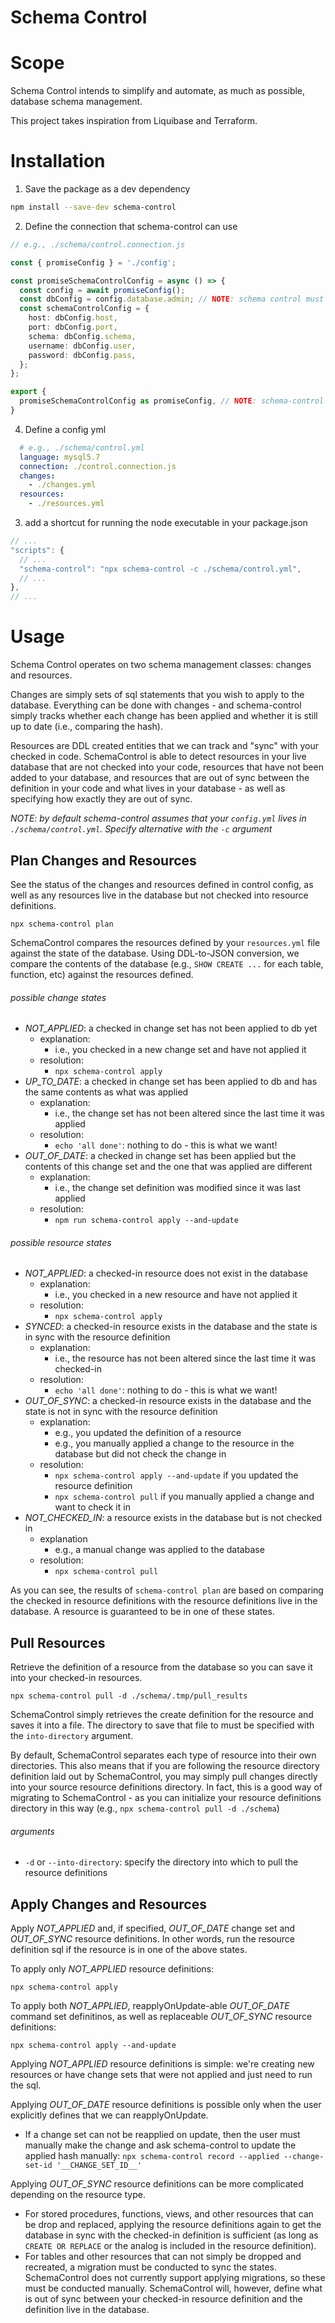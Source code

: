# Schema Control

# Scope
Schema Control intends to simplify and automate, as much as possible, database schema management.

This project takes inspiration from Liquibase and Terraform.

# Installation

1. Save the package as a dev dependency
  ```sh
  npm install --save-dev schema-control
  ```

2. Define the connection that schema-control can use
  ```ts
  // e.g., ./schema/control.connection.js

  const { promiseConfig } = './config';

  const promiseSchemaControlConfig = async () => {
    const config = await promiseConfig();
    const dbConfig = config.database.admin; // NOTE: schema control must have DDL privileges
    const schemaControlConfig = {
      host: dbConfig.host,
      port: dbConfig.port,
      schema: dbConfig.schema,
      username: dbConfig.user,
      password: dbConfig.pass,
    };
  };

  export {
    promiseSchemaControlConfig as promiseConfig, // NOTE: schema-control will look for an export named `promiseConfig`
  }
  ```

4. Define a config yml
  ```yml
    # e.g., ./schema/control.yml
    language: mysql5.7
    connection: ./control.connection.js
    changes:
      - ./changes.yml
    resources:
      - ./resources.yml
  ```

3. add a shortcut for running the node executable in your package.json
  ```js
  // ...
  "scripts": {
    // ...
    "schema-control": "npx schema-control -c ./schema/control.yml",
    // ...
  },
  // ...
  ```

# Usage

Schema Control operates on two schema management classes: changes and resources.

Changes are simply sets of sql statements that you wish to apply to the database. Everything can be done with changes - and schema-control simply tracks whether each change has been applied and whether it is still up to date (i.e., comparing the hash).    

Resources are DDL created entities that we can track and "sync" with your checked in code. SchemaControl is able to detect resources in your live database that are not checked into your code, resources that have not been added to your database, and resources that are out of sync between the definition in your code and what lives in your database - as well as specifying how exactly they are out of sync.

*NOTE: by default schema-control assumes that your `config.yml` lives in `./schema/control.yml`. Specify alternative with the `-c` argument*

## Plan Changes and Resources
See the status of the changes and resources defined in control config, as well as any resources live in the database but not checked into resource definitions.

```
npx schema-control plan
```

SchemaControl compares the resources defined by your `resources.yml` file against the state of the database. Using DDL-to-JSON conversion, we compare the contents of the database (e.g., `SHOW CREATE ...` for each table, function, etc) against the resources defined.


###### possible *change* states
- *NOT_APPLIED*: a checked in change set has not been applied to db yet
  - explanation:
    - i.e., you checked in a new change set and have not applied it
  - resolution:
    - `npx schema-control apply`
- *UP_TO_DATE*: a checked in change set has been applied to db and has the same contents as what was applied
  - explanation:
    - i.e., the change set has not been altered since the last time it was applied
  - resolution:
    - `echo 'all done'`: nothing to do - this is what we want!
- *OUT_OF_DATE*: a checked in change set has been applied but the contents of this change set and the one that was applied are different
  - explanation:
    - i.e., the change set definition was modified since it was last applied
  - resolution:
    - `npm run schema-control apply --and-update`

###### possible *resource* states
- *NOT_APPLIED*: a checked-in resource does not exist in the database
  - explanation:
    - i.e., you checked in a new resource and have not applied it
  - resolution:
    - `npx schema-control apply`
- *SYNCED*: a checked-in resource exists in the database and the state is in sync with the resource definition
  - explanation:
    - i.e., the resource has not been altered since the last time it was checked-in
  - resolution:
    - `echo 'all done'`: nothing to do - this is what we want!
- *OUT_OF_SYNC*: a checked-in resource exists in the database and the state is not in sync with the resource definition
  - explanation:
    - e.g., you updated the definition of a resource
    - e.g., you manually applied a change to the resource in the database but did not check the change in
  - resolution:
    - `npx schema-control apply --and-update` if you updated the resource definition
    - `npx schema-control pull` if you manually applied a change and want to check it in
- *NOT_CHECKED_IN*: a resource exists in the database but is not checked in
  - explanation
    - e.g., a manual change was applied to the database
  - resolution:
    - `npx schema-control pull`

As you can see, the results of `schema-control plan` are based on comparing the checked in resource definitions with the resource definitions live in the database. A resource is guaranteed to be in one of these states.

## Pull Resources
Retrieve the definition of a resource from the database so you can save it into your checked-in resources.

```
npx schema-control pull -d ./schema/.tmp/pull_results
```

SchemaControl simply retrieves the create definition for the resource and saves it into a file. The directory to save that file to must be specified with the `into-directory` argument.

By default, SchemaControl separates each type of resource into their own directories. This also means that if you are following the resource directory definition laid out by SchemaControl, you may simply pull changes directly into your source resource definitions directory. In fact, this is a good way of migrating to SchemaControl - as you can initialize your resource definitions directory in this way (e.g., `npx schema-control pull -d ./schema`)

###### arguments
- `-d` or `--into-directory`: specify the directory into which to pull the resource definitions


## Apply Changes and Resources
Apply *NOT_APPLIED* and, if specified, *OUT_OF_DATE* change set and *OUT_OF_SYNC* resource definitions. In other words, run the resource definition sql if the resource is in one of the above states.

To apply only *NOT_APPLIED* resource definitions:
```
npx schema-control apply
```

To apply both *NOT_APPLIED*, reapplyOnUpdate-able *OUT_OF_DATE* command set definitinos, as well as replaceable *OUT_OF_SYNC* resource definitions:
```
npx schema-control apply --and-update
```

Applying *NOT_APPLIED* resource definitions is simple: we're creating new resources or have change sets that were not applied and just need to run the sql.

Applying *OUT_OF_DATE* resource definitions is possible only when the user explicitly defines that we can reapplyOnUpdate.
- If a change set can not be reapplied on update, then the user must manually make the change and ask schema-control to update the applied hash manually: `npx schema-control record --applied --change-set-id '__CHANGE_SET_ID__'`

Applying *OUT_OF_SYNC* resource definitions can be more complicated depending on the resource type.
- For stored procedures, functions, views, and other resources that can be drop and replaced, applying the resource definitions again to get the database in sync with the checked-in definition is sufficient (as long as `CREATE OR REPLACE` or the analog is included in the resource definition).
- For tables and other resources that can not simply be dropped and recreated, a migration must be conducted to sync the states. SchemaControl does not currently support applying migrations, so these must be conducted manually. SchemaControl will, however, define what is out of sync between your checked-in resource definition and the definition live in the database.
